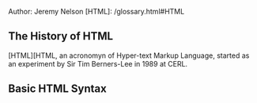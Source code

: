 Author: Jeremy Nelson
[HTML]: /glossary.html#HTML 

The History of HTML
-------------------
[HTML][HTML, an acronomyn of Hyper-text Markup Language, started as an experiment by Sir Tim Berners-Lee
in 1989 at CERL. 


## Basic HTML Syntax
<code>
<html>
  <head></head>
  <body></body>
</html>
</code>
